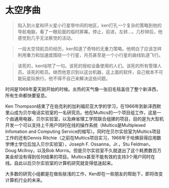 # 太空序曲

> 陷入到火星和环火星小行星带中间的地区，ken打孔一个复杂的策略到他的导航电脑，看了一眼前面的临时屏幕。停止，前进，左转...。几秒钟后，他感觉到几乎无法察觉的活动。

> 一段太空领航员的经历，ken知道了奇特的无重力策略。他明白了应该怎样利用重力和加速度围绕一个行星，月亮甚至是一个小行星的曲线轨道飞行。

> 该死的，ken咕哝了一句。该死的授权设备使用的人们。该死的所有管理人员。该死的柜员。继而他意识到以这台机器，这上面的软件，自己根本不可能玩星际旅行。他不得不自己来解决这些问题。

时间是1969年夏天刚开始的时候。炎热的天气像一张旧毛毯盖住了整个新泽西，所有生命都快要窒息。

Ken Thompson结束了在伯克利的加利福尼亚大学的学习，在1966年到新泽西默里山成为贝尔电话实验室的一名研究员。他在Multics的一个项目组工作，这是一个由通用电器，贝尔实验室，以及麻省理工学院联合组建的项目，目的是为大型机开发一个可以支持上千用户同时在线的操作系统（Multics是Multiplexed Infomation and Computing Service的缩写）。同时在贝尔实验室为Multics项目工作的还有Dennis Ritchie（之前在Multics项目实习，1968年于哈佛获得应用数学博士学位后加入贝尔实验室），Joseph F. Ossanna，Jr.，Stu Feldman，Doug Mcllroy，以及Bob Morris。但是贝尔实验室不久就退出了这个耗费数百万美金却没有得到任何结果的项目。Multics甚至不能有效的支持3个用户同时在线。自此以后贝尔实验室的计算机研究就变得低迷起来。

大多数的研究小组都是在做些肤浅的工作，Ken却在一些朋友的帮助下，即将改变计算机行业的未来。